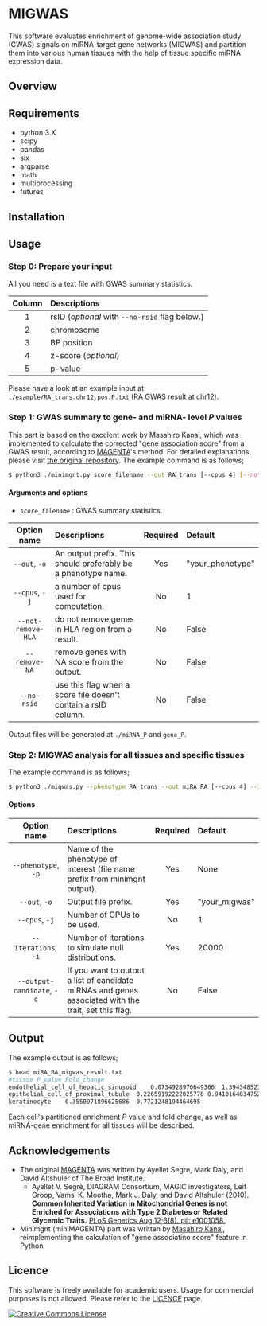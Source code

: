 # MIGWAS
This software evaluates enrichment of genome-wide association study (GWAS) signals on miRNA-target gene networks (MIGWAS) and partition them into various human tissues with the help of tissue specific miRNA expression data.

## Overview

## Requirements
- python 3.X
- scipy
- pandas
- six
- argparse
- math
- multiprocessing
- futures

## Installation

## Usage
### Step 0: Prepare your input
All you need is a text file with GWAS summary statistics.

| Column | Descriptions |
|:-----------:|:------------|
|1|rsID (*optional* with `--no-rsid` flag below.)|
|2|chromosome|
|3|BP position|
|4|z-score (*optional*)|
|5|p-value|

Please have a look at an example input at `./example/RA_trans.chr12.pos.P.txt` (RA GWAS result at chr12).

### Step 1: GWAS summary to gene- and miRNA- level *P* values
This part is based on the excelent work by Masahiro Kanai, which was implemented to calculate the corrected "gene association score" from a GWAS result, according to [MAGENTA](https://www.broadinstitute.org/mpg/magenta/)'s method. For detailed explanations, please visit [the original repository](https://github.com/mkanai/minimgnt).
The example command is as follows;
```bash
$ python3 ./minimgnt.py score_filename --out RA_trans [--cpus 4] [--not-remove-HLA] [--remove-NA] --no-rsid
```
#### Arguments and options
* *`score_filename`* : GWAS summary statistics.

| Option name | Descriptions | Required | Default |
|:-----------:|:------------|:------------:|:------------|
|`--out`, `-o`| An output prefix. This should preferably be a phenotype name. | Yes | "your_phenotype" |
| `--cpus`, `-j` | a number of cpus used for computation. | No | 1 |
| `--not-remove-HLA` | do not remove genes in HLA region from a result. | No | False |
| `--remove-NA` | remove genes with NA score from the output. | No | False |
| `--no-rsid` | use this flag when a score file doesn't contain a rsID column. | No | False　|

Output files will be generated at `./miRNA_P` and `gene_P`.

### Step 2: MIGWAS analysis for all tissues and specific tissues

The example command is as follows;
```bash
$ python3 ./migwas.py --phenotype RA_trans --out miRA_RA [--cpus 4] --iterations 20000 [--output-candidate]
```

#### Options
| Option name | Descriptions | Required | Default |
|:-----------:|:------------|:------------:|:------------|
| `--phenotype`, `-p` | Name of the phenotype of interest (file name prefix from minimgnt output). | Yes | None |
| `--out`, `-o` | Output file prefix. | Yes | "your_migwas" |
| `--cpus`, `-j` | Number of CPUs to be used. | No | 1 |
| `--iterations`, `-i` | Number of iterations to simulate null distributions.| Yes | 20000 |
| `--output-candidate`, `-c` | If you want to output a list of candidate miRNAs and genes associated with the trait, set this flag.| No | False |

## Output
The example output is as follows;
```bash
$ head miRA_RA_migwas_result.txt
#tissue	P_value	Fold_change
endothelial_cell_of_hepatic_sinusoid	0.0734928970649366	1.3943485234788573
epithelial_cell_of_proximal_tubule	0.22659192222025776	0.9410164034752201
keratinocyte	0.3550971896625686	0.7721248194464695
```
Each cell's partitioned enrichment *P* value and fold change, as well as miRNA-gene enrichment for all tissues will be described.

## Acknowledgements
* The original [MAGENTA](https://www.broadinstitute.org/mpg/magenta/) was written by Ayellet Segre, Mark Daly, and David Altshuler of The Broad Institute.
    * Ayellet V. Segrè, DIAGRAM Consortium, MAGIC investigators, Leif Groop, Vamsi K. Mootha, Mark J. Daly, and David Altshuler (2010). **Common Inherited Variation in Mitochondrial Genes is not Enriched for Associations with Type 2 Diabetes or Related Glycemic Traits.** [PLoS Genetics Aug 12;6(8). pii: e1001058.](http://journals.plos.org/plosgenetics/article?id=10.1371/journal.pgen.1001058)
* Minimgnt (miniMAGENTA) part was written by [Masahiro Kanai](http://mkanai.github.io/), reimplementing the calculation of "gene associatino score" feature in Python.


## Licence
This software is freely available for academic users. Usage for commercial purposes is not allowed.
Please refer to the [LICENCE](https://github.com/saorisakaue/MIGWAS/blob/master/LICENSE.md) page.

<a rel="license" href="http://creativecommons.org/licenses/by-nc-nd/3.0/"><img alt="Creative Commons License" style="border-width:0" src="https://i.creativecommons.org/l/by-nc-nd/3.0/88x31.png" /></a><br />
